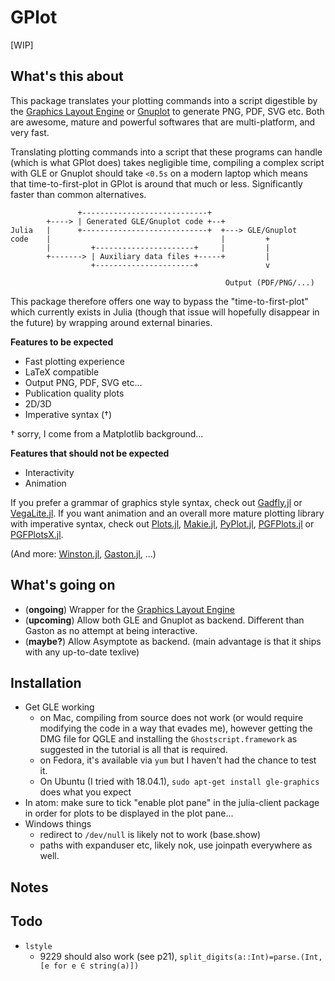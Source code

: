 # GPlot

[WIP]

## What's this about

This package translates your plotting commands into a script digestible by the [Graphics Layout Engine](http://glx.sourceforge.net/index.html) or [Gnuplot](http://www.gnuplot.info/) to generate PNG, PDF, SVG etc.
Both are awesome, mature and powerful softwares that are multi-platform, and very fast.

Translating plotting commands into a script that these programs can handle (which is what GPlot does) takes negligible time, compiling a complex script with GLE or Gnuplot should take `<0.5s` on a modern laptop which means that time-to-first-plot in GPlot is around that much or less.
Significantly faster than common alternatives.

```
               +----------------------------+
        +----> | Generated GLE/Gnuplot code +--+
Julia   |      +----------------------------+  +---> GLE/Gnuplot
code    |                                      |         +
        |         +----------------------+     |         |
        +-------> | Auxiliary data files +-----+         |
                  +----------------------+               v

                                                Output (PDF/PNG/...)
```

This package therefore offers one way to bypass the "time-to-first-plot" which currently exists in Julia (though that issue will hopefully disappear in the future) by wrapping around external binaries.

**Features to be expected**
* Fast plotting experience
* LaTeX compatible
* Output PNG, PDF, SVG etc...
* Publication quality plots
* 2D/3D
* Imperative syntax (†)

† sorry, I come from a Matplotlib background...

**Features that should not be expected**
* Interactivity
* Animation

If you prefer a grammar of graphics style syntax, check out [Gadfly.jl](https://github.com/GiovineItalia/Gadfly.jl) or [VegaLite.jl](https://github.com/fredo-dedup/VegaLite.jl).
If you want animation and an overall more mature plotting library with imperative syntax, check out [Plots.jl](https://github.com/JuliaPlots/Plots.jl), [Makie.jl](https://github.com/JuliaPlots/Makie.jl), [PyPlot.jl](https://github.com/JuliaPy/PyPlot.jl),  [PGFPlots.jl](https://github.com/JuliaTeX/PGFPlots.jl) or [PGFPlotsX.jl](https://github.com/KristofferC/PGFPlotsX.jl).

(And more: [Winston.jl](https://github.com/JuliaGraphics/Winston.jl), [Gaston.jl](https://github.com/mbaz/Gaston.jl), ...)

## What's going on

* (**ongoing**) Wrapper for the [Graphics Layout Engine](http://glx.sourceforge.net/index.html)
* (**upcoming**) Allow both GLE and Gnuplot as backend. Different than Gaston as no attempt at being interactive.
* (**maybe?**) Allow Asymptote as backend. (main advantage is that it ships with any up-to-date texlive)

## Installation

* Get GLE working
    - on Mac, compiling from source does not work (or would require modifying the code in a way that evades me), however getting the DMG file for QGLE and installing the `Ghostscript.framework` as suggested in the tutorial is all that is required.
    - on Fedora, it's available via `yum` but I haven't had the chance to test it.
    - On Ubuntu (I tried with 18.04.1), `sudo apt-get install gle-graphics` does what you expect
* In atom: make sure to tick "enable plot pane" in the julia-client package in order for plots to be displayed in the plot pane...
* Windows things
    - redirect to `/dev/null` is likely not to work (base.show)
    - paths with expanduser etc, likely nok, use joinpath everywhere as well.

## Notes

## Todo

* `lstyle`
    - 9229 should also work (see p21), `split_digits(a::Int)=parse.(Int, [e for e ∈ string(a)])`
